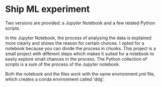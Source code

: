 # Ship ML experiment 
Two versions are provided: a Jupyter Notebook and a few related Python scripts.

In the Jupyter Notebook, the process of analysing the data is explained more clearly and shows the reason for certain choices. I opted for a notebook because you can divide the process in chunks. This project is a small project with different steps which makes it suited for a notebook to easily explore small chances in the process. The Python collection of scripts is a sum of the process of the Jupyter notebook. 

Both the notebook and the files work with the same environment.yml file, which creates a conda environment called 'ddg'. 